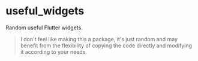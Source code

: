 # useful_widgets

Random useful Flutter widgets.

> I don't feel like making this a package, it's just random and may benefit from the flexibility of copying the code directly and modifying it according to your needs.
